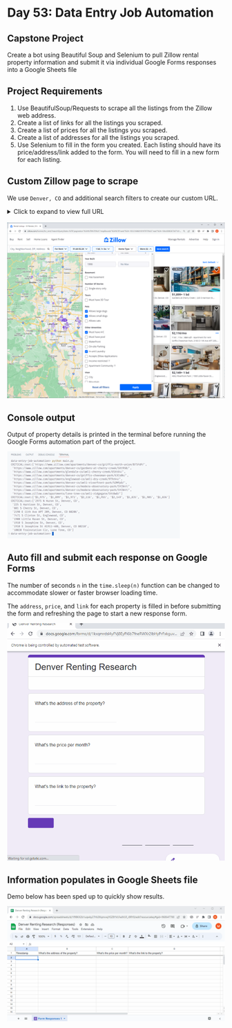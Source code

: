 # Day 53: Data Entry Job Automation

## Capstone Project 

Create a bot using Beautiful Soup and Selenium to pull Zillow rental property information and submit it via individual Google Forms responses into a Google Sheets file

## Project Requirements
1. Use BeautifulSoup/Requests to scrape all the listings from the Zillow web address.
2. Create a list of links for all the listings you scraped.
3. Create a list of prices for all the listings you scraped.
4. Create a list of addresses for all the listings you scraped.
5. Use Selenium to fill in the form you created. Each listing should have its price/address/link added to the form. You will need to fill in a new form for each listing.


## Custom Zillow page to scrape

We use `Denver, CO` and additional search filters to create our custom URL.

<details><summary>Click to expand to view full URL</summary>

https://www.zillow.com/homes/for_rent/?searchQueryState=%7B%22pagination%22%3A%7B%7D%2C%22mapBounds%22%3A%7B%22west%22%3A-105.41866987436256%2C%22east%22%3A-104.53701704233131%2C%22south%22%3A39.42166387642381%2C%22north%22%3A39.963230707270434%7D%2C%22mapZoom%22%3A11%2C%22isMapVisible%22%3Atrue%2C%22filterState%22%3A%7B%22price%22%3A%7B%22min%22%3A306345%2C%22max%22%3A421225%7D%2C%22beds%22%3A%7B%22min%22%3A1%2C%22max%22%3A1%7D%2C%22baths%22%3A%7B%22min%22%3A1%7D%2C%22built%22%3A%7B%22min%22%3A1990%7D%2C%22fore%22%3A%7B%22value%22%3Afalse%7D%2C%22mf%22%3A%7B%22value%22%3Afalse%7D%2C%22lau%22%3A%7B%22value%22%3Atrue%7D%2C%22ac%22%3A%7B%22value%22%3Atrue%7D%2C%22mp%22%3A%7B%22min%22%3A1600%2C%22max%22%3A2200%7D%2C%22ah%22%3A%7B%22value%22%3Atrue%7D%2C%22auc%22%3A%7B%22value%22%3Afalse%7D%2C%22nc%22%3A%7B%22value%22%3Afalse%7D%2C%22fr%22%3A%7B%22value%22%3Atrue%7D%2C%22land%22%3A%7B%22value%22%3Afalse%7D%2C%22sdog%22%3A%7B%22value%22%3Atrue%7D%2C%22ldog%22%3A%7B%22value%22%3Atrue%7D%2C%22manu%22%3A%7B%22value%22%3Afalse%7D%2C%22fsbo%22%3A%7B%22value%22%3Afalse%7D%2C%22cmsn%22%3A%7B%22value%22%3Afalse%7D%2C%22fsba%22%3A%7B%22value%22%3Afalse%7D%7D%2C%22isListVisible%22%3Atrue%7D
</details><br>

<img src="demos/zillow_results.png" width=600>

## Console output

Output of property details is printed in the terminal before running the Google Forms automation part of the project.

<img src="demos/output_console.png" width=400>

## Auto fill and submit each response on Google Forms

The number of seconds `n` in the `time.sleep(n)` function can be changed to accommodate slower or faster browser loading time.

The `address`, `price`, and `link` for each property is filled in before submitting the form and refreshing the page to start a new response form.

<img src="demos/form_submit_full.gif" width=600>

## Information populates in Google Sheets file

Demo below has been sped up to quickly show results.

<img src="demos/form_populate_sped_up.gif" width=600>
